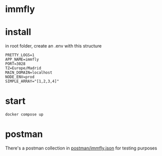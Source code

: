 # immfly

# install

in root folder, create an .env with this structure
```
PRETTY_LOGS=1
APP_NAME=immfly
PORT=3028
TZ=Europe/Madrid
MAIN_DOMAIN=localhost
NODE_ENV=prod
SIMPLE_ARRAY="[1,2,3,4]"
```

# start

```
docker compose up
```

# postman

There's a postman collection in [postman/immfly.json](postman/immfly.json) for testing purposes